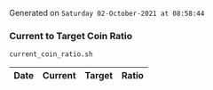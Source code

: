 Generated on `Saturday 02-October-2021 at 08:58:44`

### Current to Target Coin Ratio
`current_coin_ratio.sh`

Date|Current|Target|Ratio
---|---|---|---
